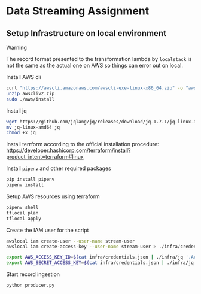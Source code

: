 # Data Streaming Assignment

## Setup Infrastructure on local environment

> [!WARNING]
> The record format presented to the transformation lambda by `localstack` is not the same as the actual one on AWS so things can error out on local.

Install AWS cli

```bash
curl "https://awscli.amazonaws.com/awscli-exe-linux-x86_64.zip" -o "awscliv2.zip"
unzip awscliv2.zip
sudo ./aws/install
```

Install jq

```bash
wget https://github.com/jqlang/jq/releases/download/jq-1.7.1/jq-linux-amd64
mv jq-linux-amd64 jq
chmod +x jq
```

Install terrform according to the official installation procedure: <https://developer.hashicorp.com/terraform/install?product_intent=terraform#linux>

Install `pipenv` and other required packages

```bash
pip install pipenv
pipenv install
```

Setup AWS resources using terraform

```bash
pipenv shell
tflocal plan
tflocal apply
```

Create the IAM user for the script

```bash
awslocal iam create-user --user-name stream-user
awslocal iam create-access-key --user-name stream-user > ./infra/credentials.json

export AWS_ACCESS_KEY_ID=$(cat infra/credentials.json | ./infra/jq '.AccessKey.AccessKeyId')
export AWS_SECRET_ACCESS_KEY=$(cat infra/credentials.json | ./infra/jq '.AccessKey.SecretAccessKey')
```

Start record ingestion

```bash
python producer.py
```
